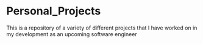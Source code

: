 # Personal_Projects
This is a repository of a variety of different projects that I have worked on in my development as an upcoming software engineer
